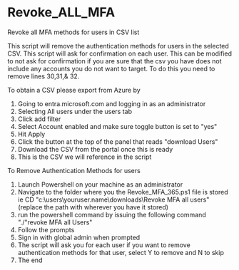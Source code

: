 # Revoke_ALL_MFA
Revoke all MFA methods for users in CSV list

This script will remove the authentication methods for users in the selected CSV. This script will ask for confirmation on each user. This can be modified to not ask for confirmation if you are sure that the csv you have does not include any accounts you do not want to target. To do this you need to remove lines 30,31,& 32.

To obtain a CSV please export from Azure by 

1. Going to entra.microsoft.com and logging in as an administrator
2. Selecting All users under the users tab
3. Click add filter
4. Select Account enabled and make sure toggle button is set to "yes"
5. Hit Apply
6. Click the button at the top of the panel that reads "download Users"
7. Download the CSV from the portal once this is ready
8. This is the CSV we will reference in the script


To Remove Authentication Methods for users

1. Launch Powershell on your machine as an administrator
2. Navigate to the folder where you the Revoke_MFA_365.ps1 file is stored
	 ie CD "c:\users\youruser.name\downloads\Revoke MFA all users" (replace the path with wherever you have it stored)
3. run the powershell command by issuing the following command "./"revoke MFA all Users"
4. Follow the prompts
5. Sign in with global admin when prompted
6. The script will ask you for each user if you want to remove authentication methods for that user, select Y to remove and N to skip 
7. The end
